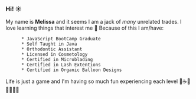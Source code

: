 ### Hi! :sunny:

My name is **Melissa** and it seems I am a jack of *many* unrelated trades. 
I love learning things that interest me :sparkling_heart: Because of this I am/have:

          * JavaScript BootCamp Graduate 
          * Self Taught in Java 
          * Orthodontic Assistant 
          * Licensed in Cosmetology 
          * Certified in Microblading 
          * Certified in Lash Extentions 
          * Certified in Organic Balloon Designs 

Life is just a game and I'm having so much fun experiencing each level :page_facing_up::coffee::smiley::haircut::nail_care::heart_eyes_cat::balloon:

<!--
**LDRMuse/LDRMuse** is a ✨ _special_ ✨ repository because its `README.md` (this file) appears on your GitHub profile.

Here are some ideas to get you started:

- 🔭 I’m currently working on Many projects
- 🌱 I’m currently learning 
- 👯 I’m looking to collaborate on ...
- 🤔 I’m looking for help with ...
- 💬 Ask me about ...
- 📫 How to reach me: ...
- 😄 Pronouns: ...
- ⚡ Fun fact: ...
-->
